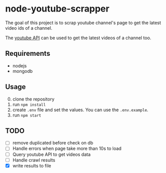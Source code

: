 # node-youtube-scrapper

The goal of this project is to scrap youtube channel's page to get the latest video ids of a channel.

The [youtube API](https://developers.google.com/youtube/v3/docs) can be used to get the latest videos of a channel too.

## Requirements

- nodejs
- mongodb

## Usage

0. clone the repository
1. run `npm install`
2. create `.env` file and set the values. You can use the `.env.example`.
3. run `npm start`

## TODO

- [ ] remove duplicated before check on db
- [ ] Handle errors when page take more than 10s to load
- [ ] Query youtube API to get videos data
- [ ] Handle crawl results
- [x] write results to file